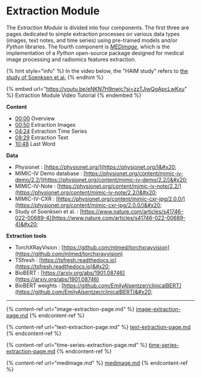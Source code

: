 # Extraction Module

The _Extraction Module_ is divided into four components. The first three are pages dedicated to simple extraction processes on various data types (images, text notes, and time series) using pre-trained models and/or _Python_ libraries. The fourth component is [_MEDimage_](https://medimage.readthedocs.io/en/latest/index.html), which is the implementation of a _Python_ open-source package designed for medical image processing and radiomics features extraction.

{% hint style="info" %}
In the video below, the "HAIM study" refers to [the study of Soenksen et al.](https://www.nature.com/articles/s41746-022-00689-4)
{% endhint %}

{% embed url="https://youtu.be/eNKN7H9nwjc?si=zzTJjwQgApcLwKxu" %}
Extraction Module Video Tutorial
{% endembed %}

**Content**

* [00:00](https://www.youtube.com/watch?v=eNKN7H9nwjc\&t=0s) Overview&#x20;
* [00:50](https://www.youtube.com/watch?v=eNKN7H9nwjc\&t=50s) Extraction Images&#x20;
* [04:24](https://www.youtube.com/watch?v=eNKN7H9nwjc\&t=264s) Extraction Time Series
* [08:29](https://www.youtube.com/watch?v=eNKN7H9nwjc\&t=509s) Extraction Text&#x20;
* [10:48](https://www.youtube.com/watch?v=eNKN7H9nwjc\&t=648s) Last Word

**Data**

* Physionet : [https://physionet.org/](https://physionet.org/)&#x20;
* MIMIC-IV Demo database : [https://physionet.org/content/mimic-iv-demo/2.2/](https://physionet.org/content/mimic-iv-demo/2.2/)&#x20;
* MIMIC-IV-Note : [https://physionet.org/content/mimic-iv-note/2.2/](https://physionet.org/content/mimic-iv-note/2.2/)&#x20;
* MIMIC-IV-CXR : [https://physionet.org/content/mimic-cxr-jpg/2.0.0/](https://physionet.org/content/mimic-cxr-jpg/2.0.0/)&#x20;
* Study of Soenksen et al. : [https://www.nature.com/articles/s41746-022-00689-4](https://www.nature.com/articles/s41746-022-00689-4)&#x20;

**Extraction tools**

* TorchXRayVision : [https://github.com/mlmed/torchxrayvision](https://github.com/mlmed/torchxrayvision)
* TSfresh : [https://tsfresh.readthedocs.io](https://tsfresh.readthedocs.io)&#x20;
* BioBERT : [https://arxiv.org/abs/1901.08746](https://arxiv.org/abs/1901.08746)
* BioBERT weights : [https://github.com/EmilyAlsentzer/clinicalBERT](https://github.com/EmilyAlsentzer/clinicalBERT)&#x20;

***

{% content-ref url="image-extraction-page.md" %}
[image-extraction-page.md](image-extraction-page.md)
{% endcontent-ref %}

{% content-ref url="text-extraction-page.md" %}
[text-extraction-page.md](text-extraction-page.md)
{% endcontent-ref %}

{% content-ref url="time-series-extraction-page.md" %}
[time-series-extraction-page.md](time-series-extraction-page.md)
{% endcontent-ref %}

{% content-ref url="medimage.md" %}
[medimage.md](medimage.md)
{% endcontent-ref %}
